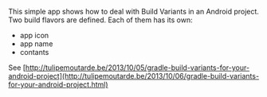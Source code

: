 This simple app shows how to deal with Build Variants in an Android project.
Two build flavors are defined. Each of them has its own:

- app icon
- app name
- contants

See [http://tulipemoutarde.be/2013/10/05/gradle-build-variants-for-your-android-project](http://tulipemoutarde.be/2013/10/06/gradle-build-variants-for-your-android-project.html)
